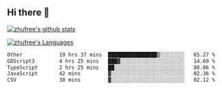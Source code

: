 ## Hi there 👋
[![zhufree's github stats](https://github-readme-stats.vercel.app/api?username=zhufree&show_icons=true&count_private=true)](https://github.com/anuraghazra/github-readme-stats)

[![zhufree's Languages](https://github-readme-stats.vercel.app/api/top-langs/?username=zhufree&layout=compact&langs_count=10)](https://github.com/anuraghazra/github-readme-stats)
<!--START_SECTION:waka-->

```txt
Other            19 hrs 37 mins  ████████████████▒░░░░░░░░   65.27 %
GDScript3        4 hrs 25 mins   ███▓░░░░░░░░░░░░░░░░░░░░░   14.69 %
TypeScript       2 hrs 25 mins   ██░░░░░░░░░░░░░░░░░░░░░░░   08.06 %
JavaScript       42 mins         ▓░░░░░░░░░░░░░░░░░░░░░░░░   02.36 %
CSV              38 mins         ▓░░░░░░░░░░░░░░░░░░░░░░░░   02.12 %
```

<!--END_SECTION:waka-->

<!--
**zhufree/zhufree** is a ✨ _special_ ✨ repository because its `README.md` (this file) appears on your GitHub profile.

Here are some ideas to get you started:

- 🔭 I’m currently working on ...
- 🌱 I’m currently learning ...
- 👯 I’m looking to collaborate on ...
- 🤔 I’m looking for help with ...
- 💬 Ask me about ...
- 📫 How to reach me: ...
- 😄 Pronouns: ...
- ⚡ Fun fact: ...
-->
